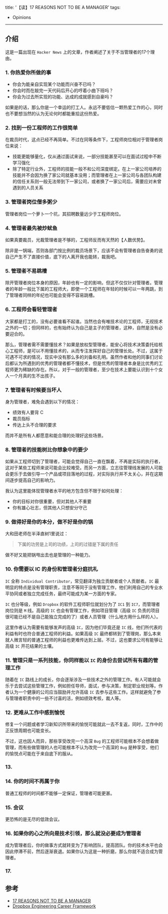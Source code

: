 title: '【读】17 REASONS NOT TO BE A MANAGER'
tags:
- Opinions
---

## 介绍
这是一篇出现在 `Hacker News` 上的文章，作者阐述了关于不当管理者的17个理由。

### 1. 你热爱你所做的事
* 你会为能亲自实现某个功能而兴奋不已吗？
* 你会时而在敲完一天代码后开心的哼着小曲下班吗？
* 你会为过去所实现的功能、达成的成就感到自豪吗？

如果是的话，那么你是一个幸运的打工人。永远不要低估一颗热爱工作的心，同时也不要想当然的认为无论何时都能重拾这份热爱。

### 2. 找到一份工程师的工作很简单
在裁员时代，这点已经不再简单。不过在同等条件下，工程师岗位相对于管理者岗位来说：
* 技能更能够量化，仅从通过面试来说，一部分技能甚至可以在面试过程中不断学习强化
* 除了特定行业外，工程师的技能一般不和公司深度绑定。在上一家公司培养的技能并不会因为换了家公司就基本没用；而管理者在上一家公司与各团队构建的信任关系则一般无法带到下一家公司，或者换了一家公司后，需要应对未曾遇到的人员关系

### 3. 管理者岗位僧多粥少
管理者岗位一个萝卜一个坑，其招聘数量远少于工程师岗位。

### 4. 管理者最先被炒鱿鱼
如果真要裁员，光裁管理者是不够的，工程师反而有天然的【人数优势】。

除非是一锅端，否则各部门按比例的裁员场景下，应该不会有管理者自告奋勇的说自己产生不了直接价值，底下的人离开我也能转，裁我吧。

### 5. 管理者不易跳槽
除开管理者岗位本身的原因，年龄也有一定的影响，但这不仅仅针对管理者。管理者的年龄一般比下属的工程师大，即使一个工程师在年轻的时候可以一年两跳，到了管理者同样的年纪也可能会变得不容易跳槽。

### 6. 工程师会看轻管理者
大家都是打工的，没有必要谁看不起谁。当然也会有唯技术论的工程师，无视技术之外的一切；但同样的，也有始终认为自己是主子的管理者，这种，自然是没有必要迎合的。

那么，管理者需不需要懂技术？如果是放权型管理者，能安心将技术决策委托给核心工程师，是可以不用懂技术的，从而专注发挥好自己的管理长处。不过，这属于可遇不可求的情况，现实中没有那么多的刘备和孔明。虽然作者和他的同事们讨论后都认为所遇到的优秀的管理者都不懂技术，但是优秀的管理者本身是比优秀的工程师更为稀缺的存在。所以，对于一般的管理者，至少在技术上要能认识到十个女人一个月真的生不出孩子。

### 7. 管理者有时候要当坏人
身为管理者，难免会遇到以下的情况：

* 绩效有人要背 C
* 裁员指标
* 传达上头不合理的要求

而并不是所有人都愿意和能合理的处理好这些场景。

### 8. 管理者的技能树比你想象中的要少
如果从工程师切到了管理者，可能会觉得自己一直在飘着，不再是实际的执行者，这对于某些工程师来说可能会比较难受。而另一方面，立志往管理线发展的人可能会更乐于去做引导一个产品或项目落地的过程，对实际执行并不太关心，并在这期间逐步提高自己的影响力。

我认为这里能体现管理者水平的地方包含但不限于如何处理：

* 你的目标对你很重要，但对其他人不重要
* 你有雄心壮志，但其他人只想安分守己

### 9. 做得好是你的本分，做不好是你的锅
大和田老师在半泽直树1里说过：

> 下属的功劳是上司的功绩，上司的过错是下属的责任

做不好又能把锅甩出去也是管理的一种能力。

### 10. 你需要以 IC 的身份和管理者分庭抗礼
`IC` 全称 `Individual Contributor`，常见翻译为独立贡献者或个人贡献者。`IC` 最明显的特点是没有管理职责，注意不等同于没有管理工作，他们利用自己的专业水平协同或者独立完成任务，最终可能成为某一方面的专家。

`IC` 也分等级，例如 `Dropbox` 的软件工程师职位就划分为了 `IC1` 到 `IC7`，而管理者岗位则是 `M` 线。高级的 `IC` 也会有管理工作，例如项目管理（高级 `IC` 负责的项目很可能已经不是自己能独立完成的了）或者人员管理（什么地方用什么样的人）。

这里作者认为需要有能够发声的高级 `IC`，因为他们毕竟还是 `IC` 线，他们所代表的利益有时也符合普通工程师的利益。如果高级 `IC` 最终都转到了管理岗，那么本来就人微言轻的普通工程师的利益也更难传达到上层。不过，这也要求公司有能够让高级 `IC` 开花结果的土壤。

### 11. 管理只是一系列技能，你同样能以 `IC` 的身份去尝试所有有趣的管理工作
随着在 `IC` 路线上的成长，你会逐渐涉及一些技术之外的管理工作。有人可能就会乐于去尝试这些管理工作，例如担任导师，面试，参与决策，制定职业规划等。作者认为一个健康的公司应当鼓励并允许高级 `IC` 去参与这些工作。这样就避免了参与管理者职责中的一些不讨喜的活，例如绩效考核，裁人等。

### 12. 更难从工作中感到愉悦
修复一个问题或者学习新知识所带来的愉悦可能就此一去不复返，同时，工作中的正反馈周期也可能变长。

不过，这也因人而异，那些享受改完一个高深 `Bug` 的工程师可能根本不会想着做管理，而有些做管理的人也可能根本不认为改完一个高深的 `Bug` 是种享受，他们的愉悦点可能在于来自底下的服从。

### 13. 

### 14. 你的时间不再属于你
普通工程师的时间都不能够一定保证，管理者可能更甚。

### 15. 会议
更恐怖的是无尽的低效会议。

### 16. 如果你的心之所向是技术引领，那么就没必要成为管理者
成为管理者后，你的做事方式就转变为了影响团队，提高团队。你的技术水平也会因此停滞不前，然后逐渐衰退。如果你认为这是一种折磨，那么你就不适合成为管理者。

### 17. 

## 参考
* [17 REASONS NOT TO BE A MANAGER](https://charity.wtf/2019/09/08/reasons-not-to-be-a-manager/)
* [Dropbox Engineering Career Framework](https://dropbox.github.io/dbx-career-framework/overview.html)